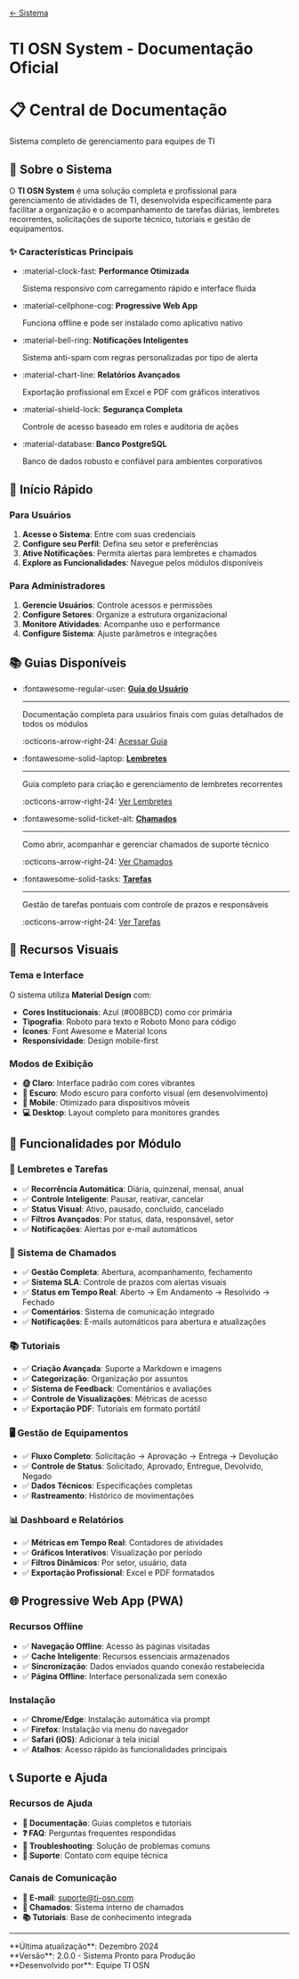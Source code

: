 <a href="/" class="back-to-system-btn" title="Voltar ao Sistema">← Sistema</a>

# TI OSN System - Documentação Oficial

<div class="hero">
    <h1>📋 Central de Documentação</h1>
    <p>Sistema completo de gerenciamento para equipes de TI</p>
</div>

## 🎯 Sobre o Sistema

O **TI OSN System** é uma solução completa e profissional para gerenciamento de atividades de TI, desenvolvida especificamente para facilitar a organização e o acompanhamento de tarefas diárias, lembretes recorrentes, solicitações de suporte técnico, tutoriais e gestão de equipamentos.

### ✨ Características Principais

<div class="grid cards" markdown>

-   :material-clock-fast:
    **Performance Otimizada**

    Sistema responsivo com carregamento rápido e interface fluida

-   :material-cellphone-cog:
    **Progressive Web App**

    Funciona offline e pode ser instalado como aplicativo nativo

-   :material-bell-ring:
    **Notificações Inteligentes**

    Sistema anti-spam com regras personalizadas por tipo de alerta

-   :material-chart-line:
    **Relatórios Avançados**

    Exportação profissional em Excel e PDF com gráficos interativos

-   :material-shield-lock:
    **Segurança Completa**

    Controle de acesso baseado em roles e auditoria de ações

-   :material-database:
    **Banco PostgreSQL**

    Banco de dados robusto e confiável para ambientes corporativos

</div>

## 🚀 Início Rápido

### Para Usuários

1. **Acesse o Sistema**: Entre com suas credenciais
2. **Configure seu Perfil**: Defina seu setor e preferências
3. **Ative Notificações**: Permita alertas para lembretes e chamados
4. **Explore as Funcionalidades**: Navegue pelos módulos disponíveis

### Para Administradores

1. **Gerencie Usuários**: Controle acessos e permissões
2. **Configure Setores**: Organize a estrutura organizacional
3. **Monitore Atividades**: Acompanhe uso e performance
4. **Configure Sistema**: Ajuste parâmetros e integrações

## 📚 Guias Disponíveis

<div class="grid cards" markdown>

-   :fontawesome-regular-user:
    **[Guia do Usuário](user-guide/overview.md)**

    ---

    Documentação completa para usuários finais com guias detalhados de todos os módulos

    :octicons-arrow-right-24: [Acessar Guia](user-guide/overview.md)

-   :fontawesome-solid-laptop:
    **[Lembretes](user-guide/reminders.md)**

    ---

    Guia completo para criação e gerenciamento de lembretes recorrentes

    :octicons-arrow-right-24: [Ver Lembretes](user-guide/reminders.md)

-   :fontawesome-solid-ticket-alt:
    **[Chamados](user-guide/chamados.md)**

    ---

    Como abrir, acompanhar e gerenciar chamados de suporte técnico

    :octicons-arrow-right-24: [Ver Chamados](user-guide/chamados.md)

-   :fontawesome-solid-tasks:
    **[Tarefas](user-guide/tasks.md)**

    ---

    Gestão de tarefas pontuais com controle de prazos e responsáveis

    :octicons-arrow-right-24: [Ver Tarefas](user-guide/tasks.md)

</div>

## 🎨 Recursos Visuais

### Tema e Interface

O sistema utiliza **Material Design** com:

- **Cores Institucionais**: Azul (#008BCD) como cor primária
- **Tipografia**: Roboto para texto e Roboto Mono para código
- **Ícones**: Font Awesome e Material Icons
- **Responsividade**: Design mobile-first

### Modos de Exibição

- **🌞 Claro**: Interface padrão com cores vibrantes
- **🌙 Escuro**: Modo escuro para conforto visual (em desenvolvimento)
- **📱 Mobile**: Otimizado para dispositivos móveis
- **💻 Desktop**: Layout completo para monitores grandes

## 🔧 Funcionalidades por Módulo

### 📅 Lembretes e Tarefas

- ✅ **Recorrência Automática**: Diária, quinzenal, mensal, anual
- ✅ **Controle Inteligente**: Pausar, reativar, cancelar
- ✅ **Status Visual**: Ativo, pausado, concluído, cancelado
- ✅ **Filtros Avançados**: Por status, data, responsável, setor
- ✅ **Notificações**: Alertas por e-mail automáticos

### 🎫 Sistema de Chamados

- ✅ **Gestão Completa**: Abertura, acompanhamento, fechamento
- ✅ **Sistema SLA**: Controle de prazos com alertas visuais
- ✅ **Status em Tempo Real**: Aberto → Em Andamento → Resolvido → Fechado
- ✅ **Comentários**: Sistema de comunicação integrado
- ✅ **Notificações**: E-mails automáticos para abertura e atualizações

### 📚 Tutoriais

- ✅ **Criação Avançada**: Suporte a Markdown e imagens
- ✅ **Categorização**: Organização por assuntos
- ✅ **Sistema de Feedback**: Comentários e avaliações
- ✅ **Controle de Visualizações**: Métricas de acesso
- ✅ **Exportação PDF**: Tutoriais em formato portátil

### 🖥️ Gestão de Equipamentos

- ✅ **Fluxo Completo**: Solicitação → Aprovação → Entrega → Devolução
- ✅ **Controle de Status**: Solicitado, Aprovado, Entregue, Devolvido, Negado
- ✅ **Dados Técnicos**: Especificações completas
- ✅ **Rastreamento**: Histórico de movimentações

### 📊 Dashboard e Relatórios

- ✅ **Métricas em Tempo Real**: Contadores de atividades
- ✅ **Gráficos Interativos**: Visualização por período
- ✅ **Filtros Dinâmicos**: Por setor, usuário, data
- ✅ **Exportação Profissional**: Excel e PDF formatados

## 🌐 Progressive Web App (PWA)

### Recursos Offline

- ✅ **Navegação Offline**: Acesso às páginas visitadas
- ✅ **Cache Inteligente**: Recursos essenciais armazenados
- ✅ **Sincronização**: Dados enviados quando conexão restabelecida
- ✅ **Página Offline**: Interface personalizada sem conexão

### Instalação

- ✅ **Chrome/Edge**: Instalação automática via prompt
- ✅ **Firefox**: Instalação via menu do navegador
- ✅ **Safari (iOS)**: Adicionar à tela inicial
- ✅ **Atalhos**: Acesso rápido às funcionalidades principais

## 📞 Suporte e Ajuda

### Recursos de Ajuda

- **📖 Documentação**: Guias completos e tutoriais
- **❓ FAQ**: Perguntas frequentes respondidas
- **🔧 Troubleshooting**: Solução de problemas comuns
- **💬 Suporte**: Contato com equipe técnica

### Canais de Comunicação

- **📧 E-mail**: suporte@ti-osn.com
- **🎫 Chamados**: Sistema interno de chamados
- **📚 Tutoriais**: Base de conhecimento integrada

---

<div class="info">
    **Última atualização**: Dezembro 2024
    <br>
    **Versão**: 2.0.0 - Sistema Pronto para Produção
    <br>
    **Desenvolvido por**: Equipe TI OSN
</div>